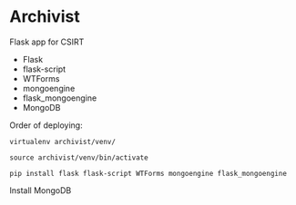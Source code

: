 # Archivist

Flask app for CSIRT

* Flask
* flask-script 
* WTForms 
* mongoengine 
* flask_mongoengine
* MongoDB

Order of deploying:

```commandline
virtualenv archivist/venv/
```
```commandline
source archivist/venv/bin/activate
```
```commandline
pip install flask flask-script WTForms mongoengine flask_mongoengine
```
Install MongoDB

